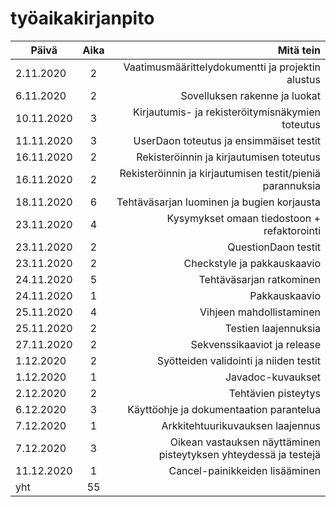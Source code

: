 # **työaikakirjanpito**

 Päivä        | Aika        | Mitä tein                            |
| ------------- |:--------:| ----------------------------------------:|
| 2.11.2020  | 2 | Vaatimusmäärittelydokumentti ja projektin alustus    |
| 6.11.2020 | 2 | Sovelluksen rakenne ja luokat |
| 10.11.2020 | 3 | Kirjautumis- ja rekisteröitymisnäkymien toteutus |
| 11.11.2020 | 3 | UserDaon toteutus ja ensimmäiset testit |
| 16.11.2020 | 2 | Rekisteröinnin ja kirjautumisen toteutus |
| 16.11.2020 | 2 | Rekisteröinnin ja kirjautumisen testit/pieniä parannuksia |
| 18.11.2020 | 6 | Tehtäväsarjan luominen ja bugien korjausta |
| 23.11.2020 | 4 | Kysymykset omaan tiedostoon + refaktorointi |
| 23.11.2020 | 2 | QuestionDaon testit |
| 23.11.2020 | 2 | Checkstyle ja pakkauskaavio |
| 24.11.2020 | 5 | Tehtäväsarjan ratkominen |
| 24.11.2020 | 1 | Pakkauskaavio |
| 25.11.2020 | 4 | Vihjeen mahdollistaminen |
| 25.11.2020 | 2 | Testien laajennuksia |
| 27.11.2020 | 2 | Sekvenssikaaviot ja release |
| 1.12.2020 | 2 | Syötteiden validointi ja niiden testit |
| 1.12.2020 | 1 | Javadoc-kuvaukset |
| 2.12.2020 | 2 | Tehtävien pisteytys |
| 6.12.2020 | 3 | Käyttöohje ja dokumentaation parantelua |
| 7.12.2020 | 1 | Arkkitehtuurikuvauksen laajennus |
| 7.12.2020 | 3 | Oikean vastauksen näyttäminen pisteytyksen yhteydessä ja testejä |
| 11.12.2020 | 1 | Cancel-painikkeiden lisääminen |
| yht | 55 | |
